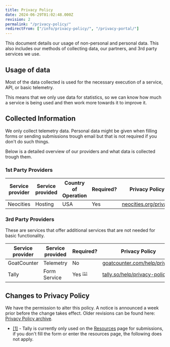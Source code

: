 ```yaml
---
title: Privacy Policy
date: 2024-06-29T01:02:48.000Z
revision: 2
permalink: "/privacy-policy/"
redirectFrom: ["/info/privacy-policy/", "/privacy-portal/"]
---
```


This document details our usage of non-personal and personal data. This also includes our methods of collecting data, our partners, and 3rd party services we use.

## Usage of data

Most of the data collected is used for the necessary execution of a service, API, or basic telemetry.

This means that we only use data for statistics, so we can know how much a service is being used and then work more towards it to improve it.

## Collected Information

We only collect telemetry data. Personal data might be given when filling forms or sending submissions trough email but that is not required if you don't do such things.

Below is a detailed overview of our providers and what data is collected trough them.

### 1st Party Providers

<div class="table-responsive">

| Service provider | Service provided | Country of Operation | Required? | Privacy Policy                                         |
| ---------------- | ---------------- | -------------------- | --------- | ------------------------------------------------------ |
| Neocities        | Hosting          | USA                  | Yes       | [neocities.org/privacy](https://neocities.org/privacy) |

</div>

### 3rd Party Providers

These are services that offer additional services that are not needed for basic functionality.

| Service provider | Service provided | Required?                               | Privacy Policy                                                       |
| ---------------- | ---------------- | --------------------------------------- | -------------------------------------------------------------------- |
| GoatCounter      | Telemetry        | No                                      | [goatcounter.com/help/privacy](https://goatcounter.com/help/privacy) |
| Tally            | Form Service     | Yes <small><sup>[[1]](#1)</sup></small> | [tally.so/help/privacy-policy](https://tally.so/help/privacy-policy) |

## Changes to Privacy Policy

We have the permission to alter this policy. A notice is announced a week prior before the change takes effect. Older revisions can be found here: <a href="/arc/privacy-policy">Privacy Policy archive</a>.

- <a href="#1" id="1">[1]</a> - Tally is currently only used on the [Resources](/resources) page for submissions, if you don't fill the form or enter the resources page, the following does not apply.
